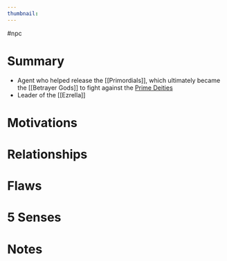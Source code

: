 ```yaml
---
thumbnail:
---
```


#npc
# Summary
- Agent who helped release the [[Primordials]], which ultimately became the [[Betrayer Gods]] to fight against the [Prime Deities](/Prime-Deities-cfc59f7a4db941a3a534836b23c047b2)
- Leader of the [[Ezrella]]

# Motivations
# Relationships
# Flaws
# 5 Senses
# Notes
